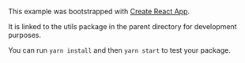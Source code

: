 This example was bootstrapped with [Create React App](https://github.com/facebook/create-react-app).

It is linked to the utils package in the parent directory for development purposes.

You can run `yarn install` and then `yarn start` to test your package.

